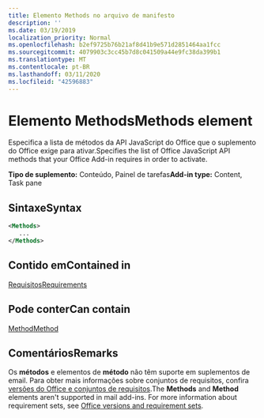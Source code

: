 ```yaml
---
title: Elemento Methods no arquivo de manifesto
description: ''
ms.date: 03/19/2019
localization_priority: Normal
ms.openlocfilehash: b2ef9725b76b21af8d41b9e571d2851464aa1fcc
ms.sourcegitcommit: 4079903c3cc45b7d8c041509a44e9fc38da399b1
ms.translationtype: MT
ms.contentlocale: pt-BR
ms.lasthandoff: 03/11/2020
ms.locfileid: "42596883"
---
```

# <a name="methods-element"></a><span data-ttu-id="9e018-102">Elemento Methods</span><span class="sxs-lookup"><span data-stu-id="9e018-102">Methods element</span></span>

<span data-ttu-id="9e018-103">Especifica a lista de métodos da API JavaScript do Office que o suplemento do Office exige para ativar.</span><span class="sxs-lookup"><span data-stu-id="9e018-103">Specifies the list of Office JavaScript API methods that your Office Add-in requires in order to activate.</span></span>

<span data-ttu-id="9e018-104">**Tipo de suplemento:** Conteúdo, Painel de tarefas</span><span class="sxs-lookup"><span data-stu-id="9e018-104">**Add-in type:** Content, Task pane</span></span>

## <a name="syntax"></a><span data-ttu-id="9e018-105">Sintaxe</span><span class="sxs-lookup"><span data-stu-id="9e018-105">Syntax</span></span>

```XML
<Methods>
   ...
</Methods>
```

## <a name="contained-in"></a><span data-ttu-id="9e018-106">Contido em</span><span class="sxs-lookup"><span data-stu-id="9e018-106">Contained in</span></span>

[<span data-ttu-id="9e018-107">Requisitos</span><span class="sxs-lookup"><span data-stu-id="9e018-107">Requirements</span></span>](requirements.md)

## <a name="can-contain"></a><span data-ttu-id="9e018-108">Pode conter</span><span class="sxs-lookup"><span data-stu-id="9e018-108">Can contain</span></span>

[<span data-ttu-id="9e018-109">Method</span><span class="sxs-lookup"><span data-stu-id="9e018-109">Method</span></span>](method.md)

## <a name="remarks"></a><span data-ttu-id="9e018-110">Comentários</span><span class="sxs-lookup"><span data-stu-id="9e018-110">Remarks</span></span>

<span data-ttu-id="9e018-111">Os **métodos** e elementos de **método** não têm suporte em suplementos de email. Para obter mais informações sobre conjuntos de requisitos, confira [versões do Office e conjuntos de requisitos](../../develop/office-versions-and-requirement-sets.md).</span><span class="sxs-lookup"><span data-stu-id="9e018-111">The **Methods** and **Method** elements aren't supported in mail add-ins. For more information about requirement sets, see [Office versions and requirement sets](../../develop/office-versions-and-requirement-sets.md).</span></span>
